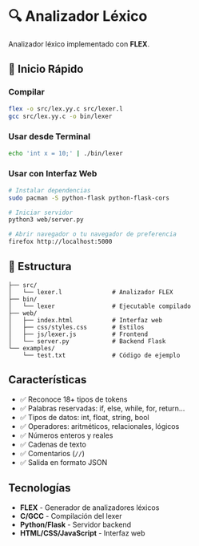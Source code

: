 # 🔍 Analizador Léxico

Analizador léxico implementado con **FLEX**.

## 🚀 Inicio Rápido

### Compilar
```bash
flex -o src/lex.yy.c src/lexer.l
gcc src/lex.yy.c -o bin/lexer
```

### Usar desde Terminal
```bash
echo 'int x = 10;' | ./bin/lexer
```

### Usar con Interfaz Web
```bash
# Instalar dependencias
sudo pacman -S python-flask python-flask-cors

# Iniciar servidor
python3 web/server.py

# Abrir navegador o tu navegador de preferencia
firefox http://localhost:5000
```

## 📁 Estructura
```
├── src/
│   └── lexer.l              # Analizador FLEX
├── bin/
│   └── lexer                # Ejecutable compilado
├── web/
│   ├── index.html           # Interfaz web
│   ├── css/styles.css       # Estilos
│   ├── js/lexer.js          # Frontend
│   └── server.py            # Backend Flask
└── examples/
    └── test.txt             # Código de ejemplo
```

##  Características

- ✅ Reconoce 18+ tipos de tokens
- ✅ Palabras reservadas: if, else, while, for, return...
- ✅ Tipos de datos: int, float, string, bool
- ✅ Operadores: aritméticos, relacionales, lógicos
- ✅ Números enteros y reales
- ✅ Cadenas de texto
- ✅ Comentarios (`//`)
- ✅ Salida en formato JSON


##  Tecnologías

- **FLEX** - Generador de analizadores léxicos
- **C/GCC** - Compilación del lexer
- **Python/Flask** - Servidor backend
- **HTML/CSS/JavaScript** - Interfaz web

